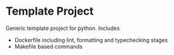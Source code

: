 # Template Project

Generic template project for python.  Includes
- Dockerfile including lint, formatting and typechecking stages
- Makefile based commands
